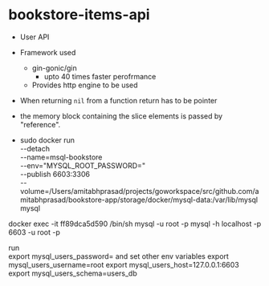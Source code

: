 # bookstore-items-api
- User API
- Framework used 
    - gin-gonic/gin 
        - upto 40 times faster perofrmance
    - Provides http engine to be used
- When returning `nil` from a function return has to be pointer 
- the memory block containing the slice elements is passed by "reference".

- 
    sudo docker run \
    --detach \
    --name=msql-bookstore \
    --env="MYSQL_ROOT_PASSWORD=<chamgeMe>" \
    --publish 6603:3306 \
    --volume=/Users/amitabhprasad/projects/goworkspace/src/github.com/amitabhprasad/bookstore-app/storage/docker/mysql-data:/var/lib/mysql \
    mysql

 docker exec -it ff89dca5d590 /bin/sh
 mysql -u root -p 
 mysql -h localhost -p 6603 -u root -p 

 run  
 export mysql_users_password= and set other env variables 
 export mysql_users_username=root
 export mysql_users_host=127.0.0.1:6603
export mysql_users_schema=users_db
